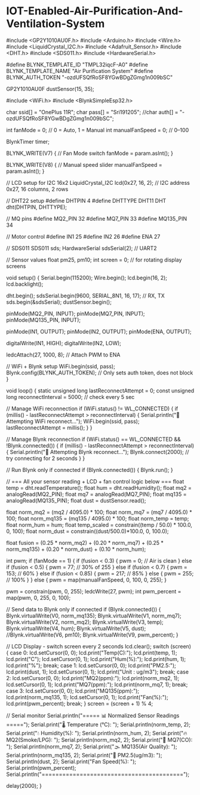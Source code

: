 # IOT-Enabled-Air-Purification-And-Ventilation-System
#include <GP2Y1010AU0F.h>
#include <Arduino.h>
#include <Wire.h>
#include <LiquidCrystal_I2C.h>
#include <Adafruit_Sensor.h>
#include <DHT.h>
#include <SDS011.h>
#include <HardwareSerial.h>

#define BLYNK_TEMPLATE_ID "TMPL32iqcF-A0"
#define BLYNK_TEMPLATE_NAME "Air Purification System"
#define BLYNK_AUTH_TOKEN "-ozdUFSQfRoSF8YGwBDgZGmg1n009bSC"

GP2Y1010AU0F dustSensor(15, 35);

#include <WiFi.h>
#include <BlynkSimpleEsp32.h>

char ssid[] = "OnePlus 11R";
char pass[] = "Sri191205";
//char auth[] = "-ozdUFSQfRoSF8YGwBDgZGmg1n009bSC";

int fanMode = 0;         // 0 = Auto, 1 = Manual
int manualFanSpeed = 0;  // 0–100

BlynkTimer timer;

BLYNK_WRITE(V7) {  // Fan Mode switch
  fanMode = param.asInt();
}

BLYNK_WRITE(V8) {  // Manual speed slider
  manualFanSpeed = param.asInt();
}

// LCD setup for I2C 16x2
LiquidCrystal_I2C lcd(0x27, 16, 2); // I2C address 0x27, 16 columns, 2 rows

// DHT22 setup
#define DHTPIN 4
#define DHTTYPE DHT11
DHT dht(DHTPIN, DHTTYPE);

// MQ pins
#define MQ2_PIN 32
#define MQ7_PIN 33
#define MQ135_PIN 34

// Motor control
#define IN1 25
#define IN2 26
#define ENA 27

// SDS011
SDS011 sds;
HardwareSerial sdsSerial(2); // UART2

// Sensor values
float pm25, pm10;
int screen = 0; // for rotating display screens

void setup() {
  Serial.begin(115200);
  Wire.begin();
  lcd.begin(16, 2);
  lcd.backlight();

  dht.begin();
  sdsSerial.begin(9600, SERIAL_8N1, 16, 17); // RX, TX
  sds.begin(&sdsSerial);
  dustSensor.begin();

  pinMode(MQ2_PIN, INPUT);
  pinMode(MQ7_PIN, INPUT);
  pinMode(MQ135_PIN, INPUT);

  pinMode(IN1, OUTPUT);
  pinMode(IN2, OUTPUT);
  pinMode(ENA, OUTPUT);

  digitalWrite(IN1, HIGH);
  digitalWrite(IN2, LOW);

  ledcAttach(27, 1000, 8);  // Attach PWM to ENA

  // WiFi + Blynk setup
  WiFi.begin(ssid, pass);
  Blynk.config(BLYNK_AUTH_TOKEN); // Only sets auth token, does not block
}

void loop() {
  static unsigned long lastReconnectAttempt = 0;
  const unsigned long reconnectInterval = 5000; // check every 5 sec

  // Manage WiFi reconnection
  if (WiFi.status() != WL_CONNECTED) {
    if (millis() - lastReconnectAttempt > reconnectInterval) {
      Serial.println("🔄 Attempting WiFi reconnect...");
      WiFi.begin(ssid, pass);
      lastReconnectAttempt = millis();
    }
  }

  // Manage Blynk reconnection
  if (WiFi.status() == WL_CONNECTED && !Blynk.connected()) {
    if (millis() - lastReconnectAttempt > reconnectInterval) {
      Serial.println("🔄 Attempting Blynk reconnect...");
      Blynk.connect(2000);  // try connecting for 2 seconds
    }
  }

  // Run Blynk only if connected
  if (Blynk.connected()) {
    Blynk.run();
  }

  // === All your sensor reading + LCD + fan control logic below ===
  float temp = dht.readTemperature();
  float hum = dht.readHumidity();
  float mq2 = analogRead(MQ2_PIN);
  float mq7 = analogRead(MQ7_PIN);
  float mq135 = analogRead(MQ135_PIN);
  float dust = dustSensor.read();

  float norm_mq2 = (mq2 / 4095.0) * 100;
  float norm_mq7 = (mq7 / 4095.0) * 100;
  float norm_mq135 = (mq135 / 4095.0) * 100;
  float norm_temp = temp;
  float norm_hum = hum;
  float temp_scaled = constrain((temp / 50.0) * 100.0, 0, 100);
  float norm_dust = constrain((dust/500.0)*100.0, 0, 100.0);

  float fusion = (0.25 * norm_mq2) + 
                 (0.20 * norm_mq7) + 
                 (0.25 * norm_mq135) + 
                 (0.20 * norm_dust) + 
                 (0.10 * norm_hum);

  int pwm;
  if (fanMode == 1) {
      if (fusion < 0.3) {
          pwm = 0; // Air is clean
      } else if (fusion < 0.5) {
          pwm = 77; // 30% of 255
      } else if (fusion < 0.7) {
          pwm = 153; // 60%
      } else if (fusion < 0.85) {
          pwm = 217; // 85%
      } else {
          pwm = 255; // 100%
      }
  } else {
    pwm = map(manualFanSpeed, 0, 100, 0, 255);
  }

  pwm = constrain(pwm, 0, 255);
  ledcWrite(27, pwm);
  int pwm_percent = map(pwm, 0, 255, 0, 100);

  // Send data to Blynk only if connected
  if (Blynk.connected()) {
    Blynk.virtualWrite(V0, norm_mq135);
    Blynk.virtualWrite(V1, norm_mq7); 
    Blynk.virtualWrite(V2, norm_mq2);
    Blynk.virtualWrite(V3, temp); 
    Blynk.virtualWrite(V4, hum);
    Blynk.virtualWrite(V5, dust); 
    //Blynk.virtualWrite(V6, pm10);
    Blynk.virtualWrite(V9, pwm_percent);
  }

  // LCD Display - switch screen every 2 seconds
  lcd.clear();
  switch (screen) {
    case 0:
      lcd.setCursor(0, 0); lcd.print("Temp(C):"); lcd.print(temp, 1); lcd.print("C");
      lcd.setCursor(0, 1); lcd.print("Hum(%):"); lcd.print(hum, 1); lcd.print("%");
      break;
    case 1:
      lcd.setCursor(0, 0); lcd.print("PM2.5:"); lcd.print(dust, 1);
      lcd.setCursor(0, 1); lcd.print("Unit : ug/m3");
      break;
    case 2:
      lcd.setCursor(0, 0); lcd.print("MQ2(ppm):"); lcd.print(norm_mq2, 1);
      lcd.setCursor(0, 1); lcd.print("MQ7(ppm):"); lcd.print(norm_mq7, 1);
      break;
    case 3:
      lcd.setCursor(0, 0); lcd.print("MQ135(ppm):"); lcd.print(norm_mq135, 1);
      lcd.setCursor(0, 1); lcd.print("Fan(%):"); lcd.print(pwm_percent);
      break;
  }
  screen = (screen + 1) % 4;

  // Serial monitor
  Serial.println("===== 📊 Normalized Sensor Readings =====");
  Serial.print("🌡 Temperature (°C): "); Serial.println(norm_temp, 2);
  Serial.print("💧 Humidity(%): "); Serial.println(norm_hum, 2);
  Serial.print("🔥 MQ2(Smoke/LPG): "); Serial.println(norm_mq2, 2);
  Serial.print("🧪 MQ7(CO): "); Serial.println(norm_mq7, 2);
  Serial.print("🌫 MQ135(Air Quality): "); Serial.println(norm_mq135, 2);
  Serial.print("🌁 PM2.5(ug/m3): "); Serial.println(dust, 2);
  Serial.print("Fan Speed(%): "); Serial.println(pwm_percent);
  Serial.println("=========================================");

  delay(2000);
}
